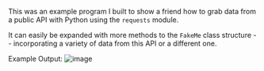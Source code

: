 This was an example program I built to show a friend how to grab data from a public API with Python using the `requests` module.

It can easily be expanded with more methods to the `FakeMe` class structure -- incorporating a variety of data from this API or a different one.

Example Output:
![image](https://user-images.githubusercontent.com/43586816/171777859-126ac89e-0b65-453b-9d4a-eaacef97e677.png)

